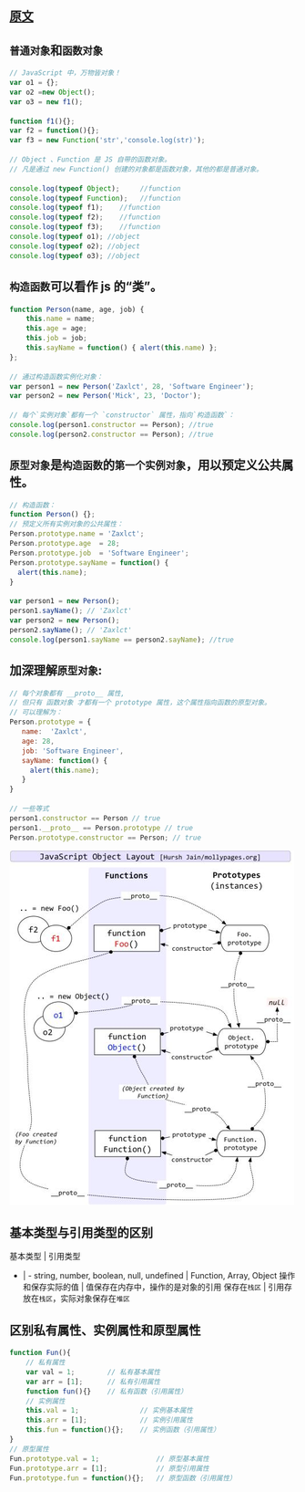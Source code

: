## [原文](https://www.jianshu.com/p/dee9f8b14771)

## `普通对象`和`函数对象`

```js
// JavaScript 中，万物皆对象！
var o1 = {}; 
var o2 =new Object();
var o3 = new f1();

function f1(){}; 
var f2 = function(){};
var f3 = new Function('str','console.log(str)');

// Object 、Function 是 JS 自带的函数对象。
// 凡是通过 new Function() 创建的对象都是函数对象，其他的都是普通对象。

console.log(typeof Object);     //function 
console.log(typeof Function);   //function
console.log(typeof f1);    //function 
console.log(typeof f2);    //function 
console.log(typeof f3);    //function
console.log(typeof o1); //object 
console.log(typeof o2); //object 
console.log(typeof o3); //object
```

## `构造函数`可以看作 js 的“类”。

```js
function Person(name, age, job) {
    this.name = name;
    this.age = age;
    this.job = job;
    this.sayName = function() { alert(this.name) };
};

// 通过构造函数实例化对象：
var person1 = new Person('Zaxlct', 28, 'Software Engineer');
var person2 = new Person('Mick', 23, 'Doctor');

// 每个`实例对象`都有一个 `constructor` 属性，指向`构造函数`：
console.log(person1.constructor == Person); //true
console.log(person2.constructor == Person); //true
```

## `原型对象`是`构造函数`的`第一个实例对象`，用以预定义公共属性。

```js
// 构造函数：
function Person() {};
// 预定义所有实例对象的公共属性：
Person.prototype.name = 'Zaxlct';
Person.prototype.age  = 28;
Person.prototype.job  = 'Software Engineer';
Person.prototype.sayName = function() {
  alert(this.name);
}

var person1 = new Person();
person1.sayName(); // 'Zaxlct'
var person2 = new Person();
person2.sayName(); // 'Zaxlct'
console.log(person1.sayName == person2.sayName); //true
```

## 加深理解`原型对象`:

```js
// 每个对象都有 __proto__ 属性,
// 但只有 函数对象 才都有一个 prototype 属性，这个属性指向函数的原型对象。
// 可以理解为：
Person.prototype = {
   name:  'Zaxlct',
   age: 28,
   job: 'Software Engineer',
   sayName: function() {
     alert(this.name);
   }
}

// 一些等式
person1.constructor == Person // true
person1.__proto__ == Person.prototype // true
Person.prototype.constructor == Person; // true
```
![原型链](js.prototype.jpg)

## 基本类型与引用类型的区别

基本类型 | 引用类型
 - | -
string, number, boolean, null, undefined | Function, Array, Object
操作和保存实际的值 | 值保存在内存中，操作的是对象的引用
保存在`栈区` | 引用存放在`栈区`，实际对象保存在`堆区`

## 区别私有属性、实例属性和原型属性

```js
function Fun(){
    // 私有属性
    var val = 1;        // 私有基本属性
    var arr = [1];      // 私有引用属性
    function fun(){}    // 私有函数（引用属性）
    // 实例属性
    this.val = 1;               // 实例基本属性
    this.arr = [1];             // 实例引用属性
    this.fun = function(){};    // 实例函数（引用属性）
}
// 原型属性
Fun.prototype.val = 1;              // 原型基本属性
Fun.prototype.arr = [1];            // 原型引用属性
Fun.prototype.fun = function(){};   // 原型函数（引用属性）
```

